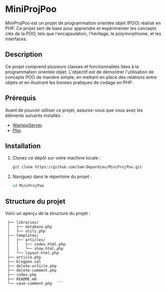 # MiniProjPoo

MiniProjPoo est un projet de programmation orientée objet (POO) réalisé en PHP. Ce projet sert de base pour apprendre et expérimenter les concepts clés de la POO, tels que l'encapsulation, l'héritage, le polymorphisme, et les interfaces.

## Description

Ce projet comprend plusieurs classes et fonctionnalités liées à la programmation orientée objet. L'objectif est de démontrer l'utilisation de concepts POO de manière simple, en mettant en place des relations entre objets et en illustrant les bonnes pratiques de codage en PHP.

## Prérequis

Avant de pouvoir utiliser ce projet, assurez-vous que vous avez les éléments suivants installés :

- [WamppServer](https://sourceforge.net/projects/wampserver/files/WampServer%203/WampServer%203.0.0/wampserver3.3.7_x64.exe/download).
- [Php](https://www.php.net/downloads.php).

## Installation

1. Clonez ce dépôt sur votre machine locale :
   
   ```bash
   git clone https://github.com/Sam-Depardieu/MiniProjPoo.git
   ```

2. Naviguez dans le répertoire du projet :

   ```bash
   cd MiniProjPoo
   ```
   
## Structure du projet
Voici un aperçu de la structure du projet :

   ```MiniProjPoo/
    ├── libraries/
    │   ├── database.php
    │   ├── utils.php
    ├── templates/
    │   ├── articles/
    │   │   ├── index.html.php
    │   │   └── show.html.php
    │   └── layout.html.php
    ├── article.php
    ├── blogpoo.sql
    ├── delete-article.php
    ├── delete-comment.php
    ├── index.php
    ├── README.md
    └── save-comment.php  ```
    
